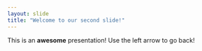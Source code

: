 ```yaml
---
layout: slide
title: "Welcome to our second slide!"
---
```

This is an **awesome** presentation!
Use the left arrow to go back!
